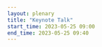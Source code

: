 ```yaml
---
layout: plenary
title: "Keynote Talk"
start_time: 2023-05-25 09:00
end_time: 2023-05-25 09:40
---
```


